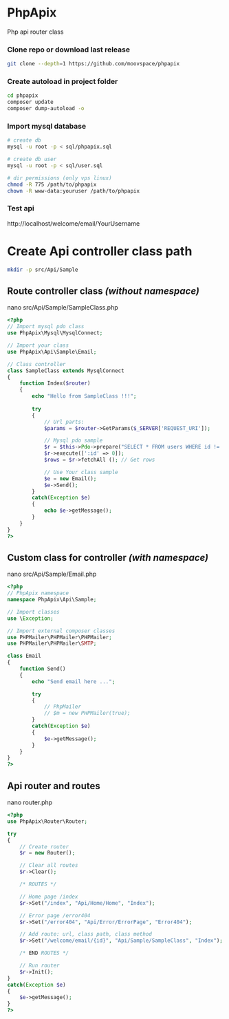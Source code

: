 # PhpApix
Php api router class

### Clone repo or download last release
```bash
git clone --depth=1 https://github.com/moovspace/phpapix
```

### Create autoload in project folder
```bash
cd phpapix
composer update
composer dump-autoload -o
```

### Import mysql database
```bash
# create db
mysql -u root -p < sql/phpapix.sql

# create db user
mysql -u root -p < sql/user.sql

# dir permissions (only vps linux)
chmod -R 775 /path/to/phpapix
chown -R www-data:youruser /path/to/phpapix
```

### Test api
http://localhost/welcome/email/YourUsername


# Create Api controller class path
```bash
mkdir -p src/Api/Sample
```

## Route controller class ***(without namespace)***
nano src/Api/Sample/SampleClass.php
```php
<?php
// Import mysql pdo class
use PhpApix\Mysql\MysqlConnect;

// Import your class
use PhpApix\Api\Sample\Email;

// Class controller
class SampleClass extends MysqlConnect
{
	function Index($router)
	{
		echo "Hello from SampleClass !!!";
		
		try
		{
			// Url parts: 			
			$params = $router->GetParams($_SERVER['REQUEST_URI']);

			// Mysql pdo sample			
			$r = $this->Pdo->prepare("SELECT * FROM users WHERE id != :id");
			$r->execute([':id' => 0]);
			$rows = $r->fetchAll (); // Get rows

			// Use Your class sample
			$e = new Email();
			$e->Send();
		}
		catch(Exception $e)
		{
			echo $e->getMessage();
		}
	}
}
?>
```

## Custom class for controller ***(with namespace)***
nano src/Api/Sample/Email.php
```php
<?php
// PhpApix namespace
namespace PhpApix\Api\Sample;

// Import classes
use \Exception;

// Import external composer classes
use PHPMailer\PHPMailer\PHPMailer;
use PHPMailer\PHPMailer\SMTP;

class Email
{
	function Send()
	{
		echo "Send email here ...";

		try
		{
			// PhpMailer
			// $m = new PHPMailer(true);
		}
		catch(Exception $e)
		{	
		    $e->getMessage();
		}
	}
}
?>
```

## Api router and routes
nano router.php
```php
<?php
use PhpApix\Router\Router;

try
{
    // Create router
    $r = new Router();

    // Clear all routes
    $r->Clear();

    /* ROUTES */

    // Home page /index
    $r->Set("/index", "Api/Home/Home", "Index");

    // Error page /error404
    $r->Set("/error404", "Api/Error/ErrorPage", "Error404");

    // Add route: url, class path, class method
    $r->Set("/welcome/email/{id}", "Api/Sample/SampleClass", "Index");

    /* END ROUTES */

    // Run router
    $r->Init();
}
catch(Exception $e)
{	
    $e->getMessage();
}
?>
```